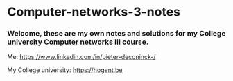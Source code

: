 # Computer-networks-3-notes

### Welcome, these are my own notes and solutions for my College university Computer networks III course.

Me: https://www.linkedin.com/in/pieter-deconinck-/

My College university: https://hogent.be

